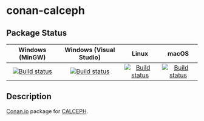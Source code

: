 # conan-calceph

## Package Status

| Windows (MinGW) | Windows (Visual Studio) | Linux | macOS |
|:---------------:|:-----------------------:|:-----:|:-----:|
|[![Build status](https://ci.appveyor.com/api/projects/status/rous0gjbjo3q5l2s/branch/testing%2F3.4.7?svg=true)](https://ci.appveyor.com/project/SpaceIm/conan-calceph)|[![Build status](https://github.com/SpaceIm/conan-calceph/workflows/.github/workflows/windows.yml/badge.svg?branch=testing%2F3.4.7)](https://github.com/SpaceIm/conan-calceph/actions/workflows/windows.yml?query=branch%3Atesting%2F3.4.7)|[![Build status](https://github.com/SpaceIm/conan-calceph/workflows/.github/workflows/linux.yml/badge.svg?branch=testing%2F3.4.7)](https://github.com/SpaceIm/conan-calceph/actions/workflows/linux.yml?query=branch%3Atesting%2F3.4.7)|[![Build status](https://github.com/SpaceIm/conan-calceph/workflows/.github/workflows/macos.yml/badge.svg?branch=testing%2F3.4.7)](https://github.com/SpaceIm/conan-calceph/actions/workflows/macos.yml?query=branch%3Atesting%2F3.4.7)|

## Description

[Conan.io](https://conan.io) package for [CALCEPH](https://www.imcce.fr/inpop/calceph).
